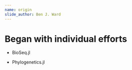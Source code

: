 ```yaml
---
name: origin
slide_author: Ben J. Ward
---
```

# Began with individual efforts

- BioSeq.jl

- Phylogenetics.jl

